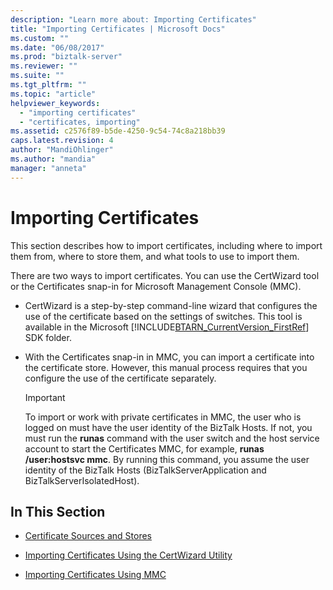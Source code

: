```yaml
---
description: "Learn more about: Importing Certificates"
title: "Importing Certificates | Microsoft Docs"
ms.custom: ""
ms.date: "06/08/2017"
ms.prod: "biztalk-server"
ms.reviewer: ""
ms.suite: ""
ms.tgt_pltfrm: ""
ms.topic: "article"
helpviewer_keywords: 
  - "importing certificates"
  - "certificates, importing"
ms.assetid: c2576f89-b5de-4250-9c54-74c8a218bb39
caps.latest.revision: 4
author: "MandiOhlinger"
ms.author: "mandia"
manager: "anneta"
---
```

# Importing Certificates
This section describes how to import certificates, including where to import them from, where to store them, and what tools to use to import them.  
  
 There are two ways to import certificates. You can use the CertWizard tool or the Certificates snap-in for Microsoft Management Console (MMC).  
  
- CertWizard is a step-by-step command-line wizard that configures the use of the certificate based on the settings of switches. This tool is available in the Microsoft [!INCLUDE[BTARN_CurrentVersion_FirstRef](../../includes/btarn-currentversion-firstref-md.md)] SDK folder.  
  
- With the Certificates snap-in in MMC, you can import a certificate into the certificate store. However, this manual process requires that you configure the use of the certificate separately.  
  
  > [!IMPORTANT]
  >  To import or work with private certificates in MMC, the user who is logged on must have the user identity of the BizTalk Hosts. If not, you must run the **runas** command with the user switch and the host service account to start the Certificates MMC, for example, **runas /user:hostsvc mmc**. By running this command, you assume the user identity of the BizTalk Hosts (BizTalkServerApplication and BizTalkServerIsolatedHost).  
  
## In This Section  
  
-   [Certificate Sources and Stores](../../adapters-and-accelerators/accelerator-rosettanet/certificate-sources-and-stores.md)  
  
-   [Importing Certificates Using the CertWizard Utility](../../adapters-and-accelerators/accelerator-rosettanet/importing-certificates-using-the-certwizard-utility.md)  
  
-   [Importing Certificates Using MMC](../../adapters-and-accelerators/accelerator-rosettanet/importing-certificates-using-mmc.md)
